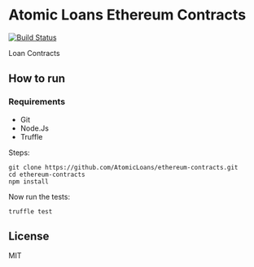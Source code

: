 # Atomic Loans Ethereum Contracts

[![Build Status](https://travis-ci.org/AtomicLoans/atomicloans-oracle-contracts.svg?branch=master)](https://travis-ci.org/AtomicLoans/atomicloans-oracle-contracts)

Loan Contracts

## How to run

### Requirements

- Git
- Node.Js
- Truffle

Steps:

```
git clone https://github.com/AtomicLoans/ethereum-contracts.git
cd ethereum-contracts
npm install
```

Now run the tests:

`truffle test`

## License

MIT
